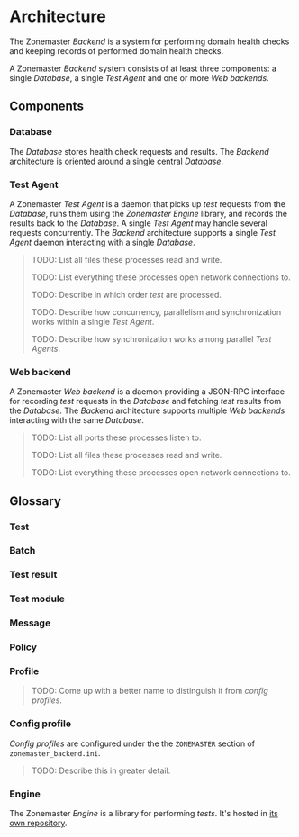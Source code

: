 # Architecture

The Zonemaster *Backend* is a system for performing domain health checks and
keeping records of performed domain health checks.

A Zonemaster *Backend* system consists of at least three components: a
single *Database*, a single *Test Agent* and one or more *Web backends*.


## Components

### Database

The *Database* stores health check requests and results. The *Backend*
architecture is oriented around a single central *Database*.


### Test Agent

A Zonemaster *Test Agent* is a daemon that picks up *test* requests from the
*Database*, runs them using the *Zonemaster Engine* library, and records the results back
to the *Database*. A single *Test Agent* may handle several requests concurrently.
The *Backend* architecture supports a single *Test Agent* daemon interacting with a single *Database*.

>
> TODO: List all files these processes read and write.
>
> TODO: List everything these processes open network connections to.
>
> TODO: Describe in which order *test* are processed.
>
> TODO: Describe how concurrency, parallelism and synchronization works within a single *Test Agent*.
>
> TODO: Describe how synchronization works among parallel *Test Agents*.
>


### Web backend

A Zonemaster *Web backend* is a daemon providing a JSON-RPC interface for
recording *test* requests in the *Database* and fetching *test* results from the
*Database*. The *Backend* architecture supports multiple *Web backends*
interacting with the same *Database*.

>
> TODO: List all ports these processes listen to.
>
> TODO: List all files these processes read and write.
>
> TODO: List everything these processes open network connections to.
>


## Glossary

### Test

### Batch

### Test result

### Test module

### Message

### Policy

### Profile

>
> TODO: Come up with a better name to distinguish it from *config profiles*.
>

### Config profile

*Config profiles* are configured under the the `ZONEMASTER` section of `zonemaster_backend.ini`.

>
> TODO: Describe this in greater detail.
>


### Engine

The Zonemaster *Engine* is a library for performing *tests*. It's hosted in [its
own repository](https://github.com/dotse/zonemaster-engine/).
